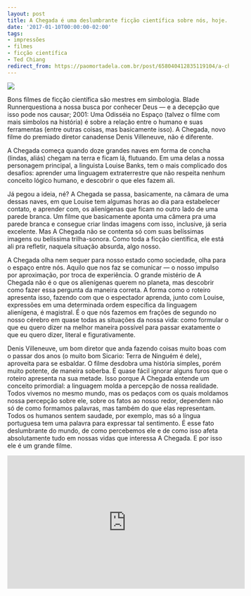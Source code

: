 ```yaml
---
layout: post
title: A Chegada é uma deslumbrante ficção científica sobre nós, hoje.
date: '2017-01-10T00:00:00-02:00'
tags:
- impressões
- filmes
- ficção científica
- Ted Chiang
redirect_from: https://paomortadela.com.br/post/658040412835119104/a-chegada-%C3%A9-uma-deslumbrante-fic%C3%A7%C3%A3o-cient%C3%ADfica
---
```

![](https://64.media.tumblr.com/7c1bdbfe9b2466c903e0b56d962057a4/491eb6b179abfd69-d0/s540x810/8035402b810dcccec1df1c2b7cb51d39df9980a2.jpg)

Bons filmes de ficção científica são mestres em simbologia. Blade Runnerquestiona a nossa busca por conhecer Deus — e a decepção que isso pode nos causar; 2001: Uma Odisséia no Espaço (talvez o filme com mais simbolos na história) é sobre a relação entre o humano e suas ferramentas (entre outras coisas, mas basicamente isso). A Chegada, novo filme do premiado diretor canadense Denis Villeneuve, não é diferente.

A Chegada começa quando doze grandes naves em forma de concha (lindas, aliás) chegam na terra e ficam lá, flutuando. Em uma delas a nossa personagem principal, a linguista Louise Banks, tem o mais complicado dos desafios: aprender uma linguagem extraterrestre que não respeita nenhum conceito lógico humano, e descobrir o que eles fazem ali.

Já pegou a ideia, né? A Chegada se passa, basicamente, na câmara de uma dessas naves, em que Louise tem algumas horas ao dia para estabelecer contato, e aprender com, os alienígenas que ficam no outro lado de uma parede branca. Um filme que basicamente aponta uma câmera pra uma parede branca e consegue criar lindas imagens com isso, inclusive, já seria excelente. Mas A Chegada não se contenta só com suas belíssimas imagens ou belíssima trilha-sonora. Como toda a ficção científica, ele está ali pra refletir, naquela situação absurda, algo nosso.

A Chegada olha nem sequer para nosso estado como sociedade, olha para o espaço entre nós. Aquilo que nos faz se comunicar — o nosso impulso por aproximação, por troca de experiência. O grande mistério de A Chegada não é o que os alienígenas querem no planeta, mas descobrir como fazer essa pergunta da maneira correta. A forma como o roteiro apresenta isso, fazendo com que o espectador aprenda, junto com Louise, expressões em uma determinada ordem específica da linguagem alienígena, é magistral. É o que nós fazemos em frações de segundo no nosso cérebro em quase todas as situações da nossa vida: como formular o que eu quero dizer na melhor maneira possível para passar exatamente o que eu quero dizer, literal e figurativamente.

Denis Villeneuve, um bom diretor que anda fazendo coisas muito boas com o passar dos anos (o muito bom Sicario: Terra de Ninguém é dele), aproveita para se esbaldar. O filme desdobra uma história simples, porém muito potente, de maneira soberba. É quase fácil ignorar alguns furos que o roteiro apresenta na sua metade. Isso porque A Chegada entende um conceito primordial: a linguagem molda a percepção de nossa realidade. Todos vivemos no mesmo mundo, mas os pedaços com os quais moldamos nossa percepção sobre ele, sobre os fatos ao nosso redor, dependem não só de como formamos palavras, mas também do que elas representam. Todos os humanos sentem saudade, por exemplo, mas só a língua portuguesa tem uma palavra para expressar tal sentimento. É esse fato deslumbrante do mundo, de como percebemos ele e de como isso afeta absolutamente tudo em nossas vidas que interessa A Chegada. E por isso ele é um grande filme.

<iframe width="540" height="303" id="youtube_iframe" src="https://www.youtube.com/embed/rNciXGzYZms?feature=oembed&amp;enablejsapi=1&amp;origin=https://safe.txmblr.com&amp;wmode=opaque" frameborder="0" allow="accelerometer; autoplay; clipboard-write; encrypted-media; gyroscope; picture-in-picture" allowfullscreen=""></iframe>
